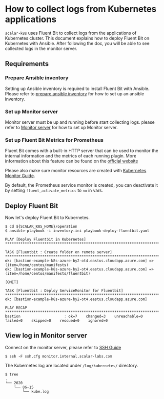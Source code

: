 # How to collect logs from Kubernetes applications

`scalar-k8s` uses Fluent Bit to collect logs from the applications of Kubernetes cluster. This document explains how to deploy Fluent Bit on Kubernetes with Ansible. After following the doc, you will be able to see collected logs in the monitor server.

## Requirements

### Prepare Ansible inventory

Setting up Ansible inventory is required to install Fluent Bit with Ansible. Please refer to [prepare ansible inventory](./PrepareBastionTool.md#prepare-ansible-inventory) for how to set up an ansible inventory.

### Set up Monitor server

Monitor server must be up and running before start collecting logs.
please refer to [Monitor server](https://github.com/scalar-labs/scalar-terraform/blob/master/examples/azure/README.md#create-monitor-resources) for how to set up Monitor server.

### Set up Fluent Bit Metrics for Prometheus

Fluent Bit comes with a built-in HTTP server that can be used to monitor the internal information and the metrics of each running plugin. More information about this feature can be found on the [official website](https://docs.fluentbit.io/manual/administration/monitoring)

Please also make sure monitor resources are created with [Kubernetes Monitor Guide](./KubernetesMonitorGuide.md).

By default, the Prometheus service monitor is created, you can deactivate it by setting `fluent_activate_metrics` to `no` in vars.

## Deploy Fluent Bit

Now let's deploy Fluent Bit to Kubernetes.

```console
$ cd ${SCALAR_K8S_HOME}/operation
$ ansible-playbook -i inventory.ini playbook-deploy-fluentbit.yaml

PLAY [Deploy Fluentbit in Kubernetes] *************************************************************************************************************************************************************************

TASK [Fluentbit : Create folder on remote server] *************************************************************************************************************************************************************
ok: [bastion-example-k8s-azure-by2-ot4.eastus.cloudapp.azure.com] => (item=/home/centos/manifests)
ok: [bastion-example-k8s-azure-by2-ot4.eastus.cloudapp.azure.com] => (item=/home/centos/manifests/fluentbit)

[OMIT]

TASK [Fluentbit : Deploy ServiceMonitor for Fluentbit] *******************************************************************************************************************************************************
ok: [bastion-example-k8s-azure-by2-ot4.eastus.cloudapp.azure.com]

PLAY RECAP ****************************************************************************************************************************************************************************************************
bastion                    : ok=7    changed=3    unreachable=0    failed=0    skipped=0    rescued=0    ignored=0
```

## View log in Monitor server

Connect on the monitor server, please refer to [SSH Guide](https://github.com/scalar-labs/scalar-terraform/blob/master/docs/SSHGuide.md)

```console
$ ssh -F ssh.cfg monitor.internal.scalar-labs.com
```

The Kubernetes log are located under `/log/kubernetes/` directory.

```console
$ tree
.
└── 2020
    └── 06-15
        └── kube.log
```
